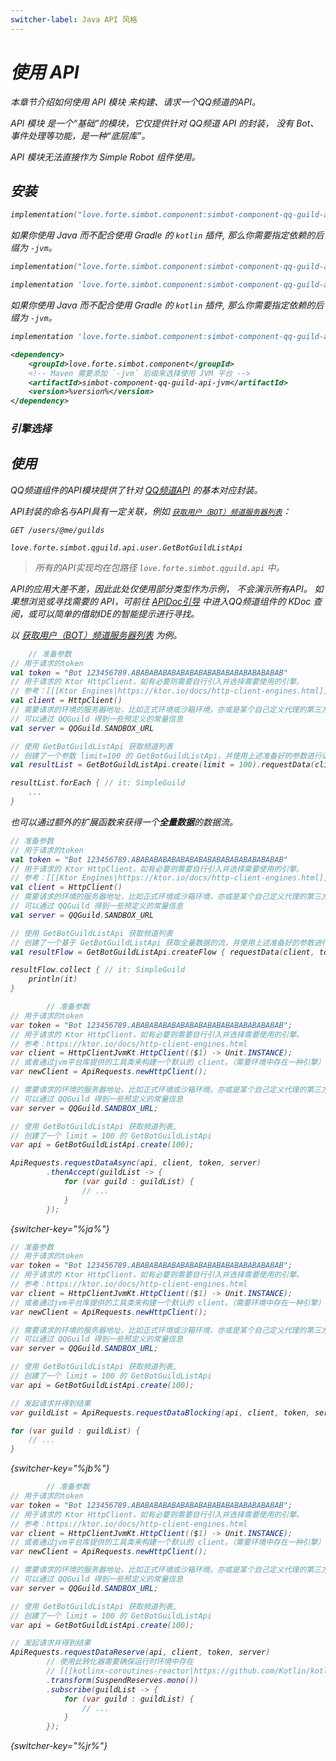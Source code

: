 ```yaml
---
switcher-label: Java API 风格
---
```


<var name="jr" value="Reactor"/>

# 使用 API

<tldr>
<p>本章节介绍如何使用 <control>API 模块</control> 来构建、请求一个QQ频道的API。</p>
</tldr>

<tip>

<control>API 模块</control> 是一个“基础”的模块，它仅提供针对 QQ频道 API 的封装，
没有 Bot、事件处理等功能，是一种“底层库”。

API 模块无法直接作为 Simple Robot 组件使用。

</tip>

## 安装

<tabs group="build">
<tab title="Gradle(Kotlin DSL)" group-key="kts">

```Kotlin
implementation("love.forte.simbot.component:simbot-component-qq-guild-api:%version%")
```

<tip>

如果你使用 Java 而不配合使用 Gradle 的 `kotlin` 插件,
那么你需要指定依赖的后缀为 `-jvm`。

```Kotlin
implementation("love.forte.simbot.component:simbot-component-qq-guild-api-jvm:%version%")
```

</tip>

</tab>
<tab title="Gradle(Groovy)" group-key="groovy">

```Groovy
implementation 'love.forte.simbot.component:simbot-component-qq-guild-api:%version%'
```

<tip>

如果你使用 Java 而不配合使用 Gradle 的 `kotlin` 插件, 
那么你需要指定依赖的后缀为 `-jvm`。

```Groovy
implementation 'love.forte.simbot.component:simbot-component-qq-guild-api-jvm:%version%'
```

</tip>

</tab>
<tab title="Maven" group-key="maven">

```xml
<dependency>
    <groupId>love.forte.simbot.component</groupId>
    <!-- Maven 需要添加 `-jvm` 后缀来选择使用 JVM 平台 -->
    <artifactId>simbot-component-qq-guild-api-jvm</artifactId>
    <version>%version%</version>
</dependency>
```

</tab>
</tabs>

### 引擎选择

<include from="snippets.md" element-id="engine-choose" />

## 使用

QQ频道组件的API模块提供了针对
[QQ频道API](https://bot.q.qq.com/wiki/develop/api/) 
的基本对应封装。

API封装的命名与API具有一定关联，例如 [`获取用户（BOT）频道服务器列表`](https://bot.q.qq.com/wiki/develop/api/openapi/user/guilds.html)：

<compare first-title="API" second-title="API封装" type="top-bottom">

```HTTP
GET /users/@me/guilds
```

```
love.forte.simbot.qguild.api.user.GetBotGuildListApi
```
</compare>

> 所有的API实现均在包路径 `love.forte.simbot.qguild.api` 中。

API的应用大差不差，因此此处仅使用部分类型作为示例，
不会演示所有API。
如果想浏览或寻找需要的 API，可前往 [APIDoc引导](https://docs.simbot.forte.love)
中进入QQ频道组件的 KDoc 查阅，或可以简单的借助IDE的智能提示进行寻找。

以 [获取用户（BOT）频道服务器列表](https://bot.q.qq.com/wiki/develop/api/openapi/user/guilds.html) 为例。

<tabs group="Code">
<tab title="Kotlin" group-key="Kotlin">

```kotlin
    // 准备参数
// 用于请求的token
val token = "Bot 123456789.ABABABABABABABABABABABABABABABABAB"
// 用于请求的 Ktor HttpClient，如有必要则需要自行引入并选择需要使用的引擎。
// 参考：[[[Ktor Engines|https://ktor.io/docs/http-client-engines.html]]]
val client = HttpClient()
// 需要请求的环境的服务器地址，比如正式环境或沙箱环境，亦或是某个自己定义代理的第三方环境
// 可以通过 QQGuild 得到一些预定义的常量信息
val server = QQGuild.SANDBOX_URL

// 使用 GetBotGuildListApi 获取频道列表
// 创建了一个参数 limit=100 的 GetBotGuildListApi，并使用上述准备好的参数进行请求。
val resultList = GetBotGuildListApi.create(limit = 100).requestData(client, token, server)

resultList.forEach { // it: SimpleGuild
    ...
}
```

也可以通过额外的扩展函数来获得一个**全量数据**的数据流。

```kotlin
// 准备参数
// 用于请求的token
val token = "Bot 123456789.ABABABABABABABABABABABABABABABABAB"
// 用于请求的 Ktor HttpClient，如有必要则需要自行引入并选择需要使用的引擎。
// 参考：[[[Ktor Engines|https://ktor.io/docs/http-client-engines.html]]]
val client = HttpClient()
// 需要请求的环境的服务器地址，比如正式环境或沙箱环境，亦或是某个自己定义代理的第三方环境
// 可以通过 QQGuild 得到一些预定义的常量信息
val server = QQGuild.SANDBOX_URL

// 使用 GetBotGuildListApi 获取频道列表
// 创建了一个基于 GetBotGuildListApi 获取全量数据的流，并使用上述准备好的参数进行请求。
val resultFlow = GetBotGuildListApi.createFlow { requestData(client, token, server) }

resultFlow.collect { // it: SimpleGuild
    println(it)
}
```

</tab>
<tab title="Java" group-key="Java">

```java
        // 准备参数
// 用于请求的token
var token = "Bot 123456789.ABABABABABABABABABABABABABABABABAB";
// 用于请求的 Ktor HttpClient，如有必要则需要自行引入并选择需要使用的引擎。
// 参考：https://ktor.io/docs/http-client-engines.html
var client = HttpClientJvmKt.HttpClient(($1) -> Unit.INSTANCE);
// 或者通过jvm平台库提供的工具类来构建一个默认的 client。（需要环境中存在一种引擎）
var newClient = ApiRequests.newHttpClient();

// 需要请求的环境的服务器地址，比如正式环境或沙箱环境，亦或是某个自己定义代理的第三方环境
// 可以通过 QQGuild 得到一些预定义的常量信息
var server = QQGuild.SANDBOX_URL;

// 使用 GetBotGuildListApi 获取频道列表,
// 创建了一个 limit = 100 的 GetBotGuildListApi
var api = GetBotGuildListApi.create(100);

ApiRequests.requestDataAsync(api, client, token, server)
        .thenAccept(guildList -> {
            for (var guild : guildList) {
                // ...
            }
        });
```
{switcher-key="%ja%"}

```java
// 准备参数
// 用于请求的token
var token = "Bot 123456789.ABABABABABABABABABABABABABABABABAB";
// 用于请求的 Ktor HttpClient，如有必要则需要自行引入并选择需要使用的引擎。
// 参考：https://ktor.io/docs/http-client-engines.html
var client = HttpClientJvmKt.HttpClient(($1) -> Unit.INSTANCE);
// 或者通过jvm平台库提供的工具类来构建一个默认的 client。（需要环境中存在一种引擎）
var newClient = ApiRequests.newHttpClient();

// 需要请求的环境的服务器地址，比如正式环境或沙箱环境，亦或是某个自己定义代理的第三方环境
// 可以通过 QQGuild 得到一些预定义的常量信息
var server = QQGuild.SANDBOX_URL;

// 使用 GetBotGuildListApi 获取频道列表,
// 创建了一个 limit = 100 的 GetBotGuildListApi
var api = GetBotGuildListApi.create(100);

// 发起请求并得到结果
var guildList = ApiRequests.requestDataBlocking(api, client, token, server);

for (var guild : guildList) {
    // ...
}
```
{switcher-key="%jb%"}


```java
        // 准备参数
// 用于请求的token
var token = "Bot 123456789.ABABABABABABABABABABABABABABABABAB";
// 用于请求的 Ktor HttpClient，如有必要则需要自行引入并选择需要使用的引擎。
// 参考：https://ktor.io/docs/http-client-engines.html
var client = HttpClientJvmKt.HttpClient(($1) -> Unit.INSTANCE);
// 或者通过jvm平台库提供的工具类来构建一个默认的 client。（需要环境中存在一种引擎）
var newClient = ApiRequests.newHttpClient();

// 需要请求的环境的服务器地址，比如正式环境或沙箱环境，亦或是某个自己定义代理的第三方环境
// 可以通过 QQGuild 得到一些预定义的常量信息
var server = QQGuild.SANDBOX_URL;

// 使用 GetBotGuildListApi 获取频道列表,
// 创建了一个 limit = 100 的 GetBotGuildListApi
var api = GetBotGuildListApi.create(100);

// 发起请求并得到结果
ApiRequests.requestDataReserve(api, client, token, server)
        // 使用此转化器需要确保运行时环境中存在 
        // [[[kotlinx-coroutines-reactor|https://github.com/Kotlin/kotlinx.coroutines/tree/master/reactive]]] 的相关依赖。
        .transform(SuspendReserves.mono())
        .subscribe(guildList -> {
            for (var guild : guildList) {
                // ...
            }
        });
```
{switcher-key="%jr%"}

</tab>
</Tabs>

